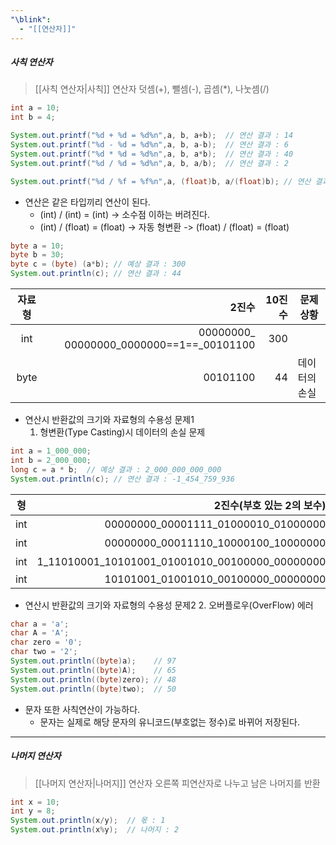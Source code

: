 ```yaml
---
"\blink":
  - "[[연산자]]"
---
```

##### 사칙 연산자
>[[사칙 연산자|사칙]] 연산자
> 덧셈(+), 뺄셈(-), 곱셈(\*), 나눗셈(\/)
```java
int a = 10;
int b = 4;

System.out.printf("%d + %d = %d%n",a, b, a+b);  // 연산 결과 : 14
System.out.printf("%d - %d = %d%n",a, b, a-b);  // 연산 결과 : 6
System.out.printf("%d * %d = %d%n",a, b, a*b);  // 연산 결과 : 40
System.out.printf("%d / %d = %d%n",a, b, a/b);  // 연산 결과 : 2

System.out.printf("%d / %f = %f%n",a, (float)b, a/(float)b); // 연산 결과 2.5
```
- 연산은 같은 타입끼리 연산이 된다.
	- (int) / (int) = (int) -> 소수점 이하는 버려진다.
	- (int) / (float) = (float) -> 자동 형변환 -> (float) / (float) = (float)

```java
byte a = 10;  
byte b = 30;  
byte c = (byte) (a*b); // 예상 결과 : 300
System.out.println(c); // 연산 결과 : 44
```

| 자료형 |                                     2진수 | 10진수 | 문제 상황     |
|:------:| -----------------------------------------:| ------:| ------------- |
|  int   | 00000000_ 00000000_0000000==1==\_00101100 |300 ||
|  byte  |00101100 | 44 | 데이터의 손실 |
- 연산시 반환값의 크기와 자료형의 수용성 문제1
	1. 형변환(Type Casting)시 데이터의 손실 문제

```java
int a = 1_000_000;  
int b = 2_000_000;  
long c = a * b;  // 예상 결과 : 2_000_000_000_000
System.out.println(c); // 연산 결과 : -1_454_759_936
```

|형|2진수(부호 있는 2의 보수) | 10진수 | 문제 상황 |
|:------:| ----------------------------------------------:| ------:| --------- |
|  int   |            00000000_00001111_01000010_01000000 |  1백만 |           |
|  int   |            00000000_00011110_10000100_10000000 |  2백만 |           |
|  int   | 1_11010001_10101001_01001010_00100000_00000000 |    2조 | Overflow |
| int |10101001_01001010_00100000_00000000|-1454759936||
- 연산시 반환값의 크기와 자료형의 수용성 문제2
	2. 오버플로우(OverFlow) 에러

```java
char a = 'a';  
char A = 'A';  
char zero = '0';  
char two = '2';  
System.out.println((byte)a);    // 97
System.out.println((byte)A);    // 65
System.out.println((byte)zero); // 48
System.out.println((byte)two);  // 50
```
- 문자 또한 사칙연산이 가능하다.
	- 문자는 실제로 해당 문자의 유니코드(부호없는 정수)로 바뀌어 저장된다.
---
##### 나머지 연산자
>[[나머지 연산자|나머지]] 연산자
> 오른쪽 피연산자로 나누고 남은 나머지를 반환

```java
int x = 10;
int y = 8;
System.out.println(x/y);  // 몫 : 1
System.out.println(x%y);  // 나머지 : 2
```